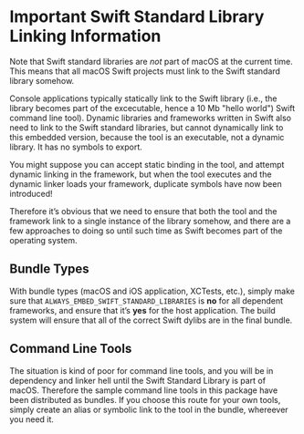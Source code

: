 # Important Swift Standard Library Linking Information

Note that Swift standard libraries are _not_ part of macOS at the current time.
This means that all macOS Swift projects must link to the Swift standard
library somehow.

Console applications typically statically link to the Swift library (i.e.,
the library becomes part of the excecutable, hence a 10 Mb "hello world")
Swift command line tool). Dynamic libraries and frameworks written in Swift also
need to link to the Swift standard libraries, but cannot dynamically link to
this embedded version, because the tool is an executable, not a dynamic library.
It has no symbols to export.

You might suppose you can accept static binding in the tool, and attempt dynamic
linking in the framework, but when the tool executes and the dynamic linker
loads your framework, duplicate symbols have now been introduced!

Therefore it’s obvious that we need to ensure that both the tool and the
framework link to a single instance of the library somehow, and there are a
few approaches to doing so until such time as Swift becomes part of the
operating system.


## Bundle Types

With bundle types (macOS and iOS application, XCTests, etc.), simply make sure
that `ALWAYS_EMBED_SWIFT_STANDARD_LIBRARIES` is **no** for all dependent
frameworks, and ensure that it’s **yes** for the host application. The build
system will ensure that all of the correct Swift dylibs are in the final bundle.


## Command Line Tools

The situation is kind of poor for command line tools, and you will be in
dependency and linker hell until the Swift Standard Library is part of macOS.
Therefore the sample command line tools in this package have been distributed
as bundles. If you choose this route for your own tools, simply create an
alias or symbolic link to the tool in the bundle, whereever you need it.

